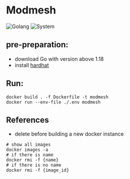 # Modmesh

![Golang](https://img.shields.io/badge/Golang-1.18.6-brightgreen.svg) 
![System](https://img.shields.io/badge/Debian-11-brightblue.svg)

## pre-preparation:

- download Go with version above 1.18
- install [hardhat](https://lagrangelabs.atlassian.net/wiki/spaces/EN/pages/3342337/Engineering+ModMesh+Notes)

## Run:
```
docker build . -f Dockerfile -t modmesh 
docker run --env-file ./.env modmesh
```

## References

- delete before building a new docker instance
```
# show all images
docker images -a
# if there is name
docker rmi -f {name} 
# if there is no name
docker rmi -f {image_id}

```